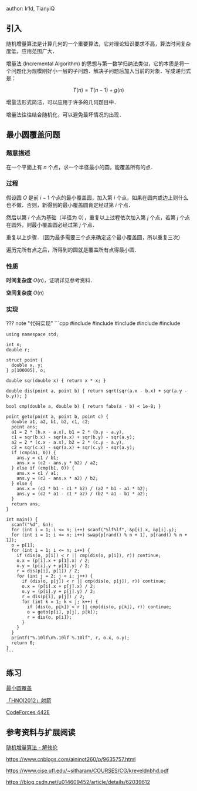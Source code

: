 author: Ir1d, TianyiQ

## 引入

随机增量算法是计算几何的一个重要算法，它对理论知识要求不高，算法时间复杂度低，应用范围广大．

增量法 (Incremental Algorithm) 的思想与第一数学归纳法类似，它的本质是将一个问题化为规模刚好小一层的子问题．解决子问题后加入当前的对象．写成递归式是：

$$
T(n)=T(n-1)+g(n)
$$

增量法形式简洁，可以应用于许多的几何题目中．

增量法往往结合随机化，可以避免最坏情况的出现．

## 最小圆覆盖问题

### 题意描述

在一个平面上有 $n$ 个点，求一个半径最小的圆，能覆盖所有的点．

### 过程

假设圆 $O$ 是前 $i-1$ 个点的最小覆盖圆，加入第 $i$ 个点，如果在圆内或边上则什么也不做．否则，新得到的最小覆盖圆肯定经过第 $i$ 个点．

然后以第 $i$ 个点为基础（半径为 $0$），重复以上过程依次加入第 $j$ 个点，若第 $j$ 个点在圆外，则最小覆盖圆必经过第 $j$ 个点．

重复以上步骤．（因为最多需要三个点来确定这个最小覆盖圆，所以重复三次）

遍历完所有点之后，所得到的圆就是覆盖所有点得最小圆．

### 性质

**时间复杂度**  $O(n)$，证明详见参考资料．

**空间复杂度**  $O(n)$

### 实现

??? note "代码实现"
    ```cpp
    #include <cmath>
    #include <cstdio>
    #include <cstdlib>
    #include <cstring>
    #include <iostream>
    
    using namespace std;
    
    int n;
    double r;
    
    struct point {
      double x, y;
    } p[100005], o;
    
    double sqr(double x) { return x * x; }
    
    double dis(point a, point b) { return sqrt(sqr(a.x - b.x) + sqr(a.y - b.y)); }
    
    bool cmp(double a, double b) { return fabs(a - b) < 1e-8; }
    
    point geto(point a, point b, point c) {
      double a1, a2, b1, b2, c1, c2;
      point ans;
      a1 = 2 * (b.x - a.x), b1 = 2 * (b.y - a.y),
      c1 = sqr(b.x) - sqr(a.x) + sqr(b.y) - sqr(a.y);
      a2 = 2 * (c.x - a.x), b2 = 2 * (c.y - a.y),
      c2 = sqr(c.x) - sqr(a.x) + sqr(c.y) - sqr(a.y);
      if (cmp(a1, 0)) {
        ans.y = c1 / b1;
        ans.x = (c2 - ans.y * b2) / a2;
      } else if (cmp(b1, 0)) {
        ans.x = c1 / a1;
        ans.y = (c2 - ans.x * a2) / b2;
      } else {
        ans.x = (c2 * b1 - c1 * b2) / (a2 * b1 - a1 * b2);
        ans.y = (c2 * a1 - c1 * a2) / (b2 * a1 - b1 * a2);
      }
      return ans;
    }
    
    int main() {
      scanf("%d", &n);
      for (int i = 1; i <= n; i++) scanf("%lf%lf", &p[i].x, &p[i].y);
      for (int i = 1; i <= n; i++) swap(p[rand() % n + 1], p[rand() % n + 1]);
      o = p[1];
      for (int i = 1; i <= n; i++) {
        if (dis(o, p[i]) < r || cmp(dis(o, p[i]), r)) continue;
        o.x = (p[i].x + p[1].x) / 2;
        o.y = (p[i].y + p[1].y) / 2;
        r = dis(p[i], p[1]) / 2;
        for (int j = 2; j < i; j++) {
          if (dis(o, p[j]) < r || cmp(dis(o, p[j]), r)) continue;
          o.x = (p[i].x + p[j].x) / 2;
          o.y = (p[i].y + p[j].y) / 2;
          r = dis(p[i], p[j]) / 2;
          for (int k = 1; k < j; k++) {
            if (dis(o, p[k]) < r || cmp(dis(o, p[k]), r)) continue;
            o = geto(p[i], p[j], p[k]);
            r = dis(o, p[i]);
          }
        }
      }
      printf("%.10lf\n%.10lf %.10lf", r, o.x, o.y);
      return 0;
    }
    ```

## 练习

[最小圆覆盖](https://www.luogu.com.cn/problem/P1742)

[「HNOI2012」射箭](https://www.luogu.com.cn/problem/P3222)

[CodeForces 442E](https://codeforces.com/problemset/problem/442/E)

## 参考资料与扩展阅读

[随机增量算法 - 解轶伦](https://github.com/hzwer/shareOI/blob/master/%E8%AE%A1%E7%AE%97%E5%87%A0%E4%BD%95/%E9%9A%8F%E6%9C%BA%E5%A2%9E%E9%87%8F%E7%AE%97%E6%B3%95_%E8%A7%A3%E8%BD%B6%E4%BC%A6.pdf)

<https://www.cnblogs.com/aininot260/p/9635757.html>

<https://www.cise.ufl.edu/~sitharam/COURSES/CG/kreveldnbhd.pdf>

<https://blog.csdn.net/u014609452/article/details/62039612>
